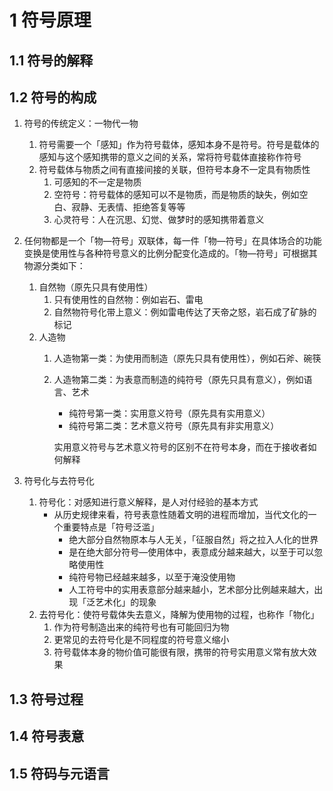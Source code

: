 # 1 符号原理

## 1.1 符号的解释

## 1.2 符号的构成
1. 符号的传统定义：一物代一物
    1. 符号需要一个「感知」作为符号载体，感知本身不是符号。符号是载体的感知与这个感知携带的意义之间的关系，常将符号载体直接称作符号
    2. 符号载体与物质之间有直接间接的关联，但符号本身不一定具有物质性
        1. 可感知的不一定是物质
        2. 空符号：符号载体的感知可以不是物质，而是物质的缺失，例如空白、寂静、无表情、拒绝答复等等
        3. 心灵符号：人在沉思、幻觉、做梦时的感知携带着意义
2. 任何物都是一个「物—符号」双联体，每一件「物—符号」在具体场合的功能变换是使用性与各种符号意义的比例分配变化造成的。「物—符号」可根据其物源分类如下：
    1. 自然物（原先只具有使用性）
        1. 只有使用性的自然物：例如岩石、雷电
        2. 自然物符号化带上意义：例如雷电传达了天帝之怒，岩石成了矿脉的标记
    2. 人造物
        1. 人造物第一类：为使用而制造（原先只具有使用性），例如石斧、碗筷
        2. 人造物第二类：为表意而制造的纯符号（原先只具有意义），例如语言、艺术
            - 纯符号第一类：实用意义符号（原先具有实用意义）
            - 纯符号第二类：艺术意义符号（原先具有非实用意义）

            实用意义符号与艺术意义符号的区别不在符号本身，而在于接收者如何解释

3. 符号化与去符号化
    1. 符号化：对感知进行意义解释，是人对付经验的基本方式
        - 从历史规律来看，符号表意性随着文明的进程而增加，当代文化的一个重要特点是「符号泛滥」
            - 绝大部分自然物原本与人无关，「征服自然」将之拉入人化的世界
            - 是在绝大部分符号—使用体中，表意成分越来越大，以至于可以忽略使用性
            - 纯符号物已经越来越多，以至于淹没使用物
            - 人工符号中的实用表意部分越来越小，艺术部分比例越来越大，出现「泛艺术化」的现象
    2. 去符号化：使符号载体失去意义，降解为使用物的过程，也称作「物化」
        1. 作为符号制造出来的纯符号也有可能回归为物
        2.  更常见的去符号化是不同程度的符号意义缩小
        3.  符号载体本身的物价值可能很有限，携带的符号实用意义常有放大效果

## 1.3 符号过程

## 1.4 符号表意

## 1.5 符码与元语言
